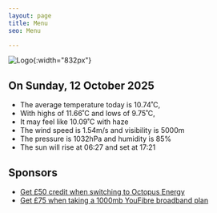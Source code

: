 ```yaml
---
layout: page
title: Menu
seo: Menu

---
```


![Logo](/images/logo.jpg){:width="832px"}

<!-- weather_marker starts -->
## On Sunday, 12 October 2025

- The average temperature today is 10.74˚C,
- With highs of 11.66˚C and lows of 9.75˚C,
- It may feel like 10.09˚C with haze
- The wind speed is 1.54m/s and visibility is 5000m
- The pressure is 1032hPa and humidity is 85%
- The sun will rise at 06:27 and set at 17:21

<!-- weather_marker ends -->

## Sponsors

- [Get £50 credit when switching to Octopus Energy](https://bit.ly/3oD1nnS)
- [Get £75 when taking a 1000mb YouFibre broadband plan](https://aklam.io/91zWhU?)
